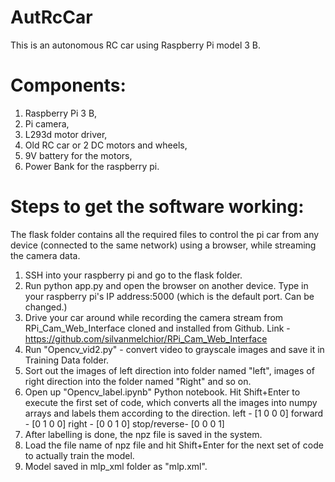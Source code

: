 # AutRcCar
This is an autonomous RC car using Raspberry Pi model 3 B.
# Components:
1. Raspberry Pi 3 B,
2. Pi camera,
3. L293d motor driver,
4. Old RC car or 2 DC motors and wheels,
5. 9V battery for the motors,
6. Power Bank for the raspberry pi.

# Steps to get the software working:
The flask folder contains all the required files to control the pi car from any device (connected to the same network) using a browser, while streaming the camera data.
1. SSH into your raspberry pi and go to the flask folder.
2. Run python app.py and open the browser on another device. Type in your raspberry pi's IP address:5000 (which is the default port. Can be changed.)
3. Drive your car around while recording the camera stream from RPi_Cam_Web_Interface cloned and installed from Github. Link - https://github.com/silvanmelchior/RPi_Cam_Web_Interface
4. Run "Opencv_vid2.py" - convert video to grayscale images and save it in Training Data folder.
5. Sort out the images of left direction into folder named "left", images of right direction into the folder named "Right" and so on.
6. Open up "Opencv_label.ipynb" Python notebook. Hit Shift+Enter to execute the first set of code, which converts all the images into numpy arrays and labels them according to the direction. 
left        -  [1 0 0 0]
forward     -  [0 1 0 0]
right       -  [0 0 1 0]
stop/reverse-  [0 0 0 1]
7. After labelling is done, the npz file is saved in the system.
8. Load the file name of npz file and hit Shift+Enter for the next set of code to actually train the model. 
9. Model saved in mlp_xml folder as "mlp.xml".
